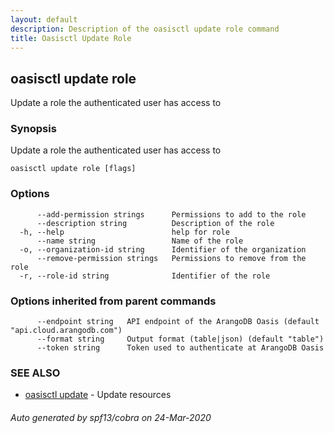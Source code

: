 ```yaml
---
layout: default
description: Description of the oasisctl update role command
title: Oasisctl Update Role
---
```

## oasisctl update role

Update a role the authenticated user has access to

### Synopsis

Update a role the authenticated user has access to

```
oasisctl update role [flags]
```

### Options

```
      --add-permission strings      Permissions to add to the role
      --description string          Description of the role
  -h, --help                        help for role
      --name string                 Name of the role
  -o, --organization-id string      Identifier of the organization
      --remove-permission strings   Permissions to remove from the role
  -r, --role-id string              Identifier of the role
```

### Options inherited from parent commands

```
      --endpoint string   API endpoint of the ArangoDB Oasis (default "api.cloud.arangodb.com")
      --format string     Output format (table|json) (default "table")
      --token string      Token used to authenticate at ArangoDB Oasis
```

### SEE ALSO

* [oasisctl update](oasisctl-update.md)	 - Update resources

###### Auto generated by spf13/cobra on 24-Mar-2020
